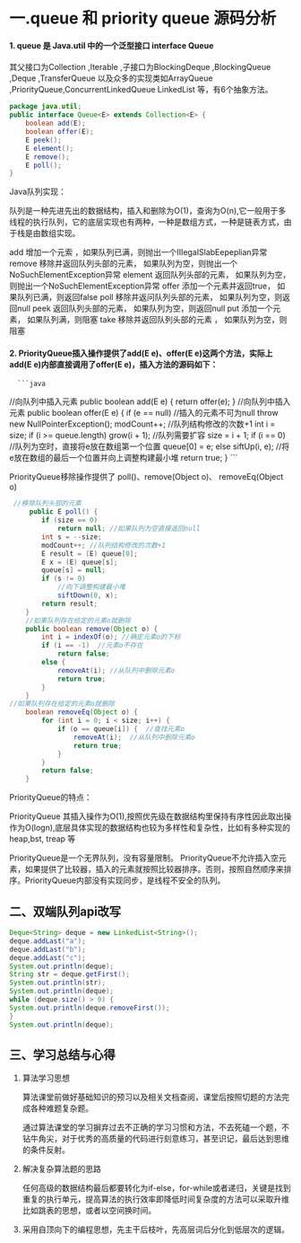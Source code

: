# 一.queue 和 priority queue 源码分析

#### 1. queue 是 Java.util 中的一个泛型接口 interface Queue  <E>

其父接口为Collection <E>,Iterable <E>,子接口为BlockingDeque <E>,BlockingQueue <E>,Deque <E>,TransferQueue <E>以及众多的实现类如ArrayQueue ,PriorityQueue,ConcurrentLinkedQueue LinkedList 等，有6个抽象方法。

```Java
package java.util;
public interface Queue<E> extends Collection<E> {
    boolean add(E);
    boolean offer(E);
    E peek();
    E element();
    E remove();
    E poll();    
}
```

Java队列实现：

队列是一种先进先出的数据结构，插入和删除为O(1)，查询为O(n),它一般用于多线程的执行队列，它的底层实现也有两种，一种是数组方式，一种是链表方式，由于栈是由数组实现。

add  增加一个元索 ，如果队列已满，则抛出一个IIIegaISlabEepeplian异常
remove  移除并返回队列头部的元素， 如果队列为空，则抛出一个NoSuchElementException异常
element  返回队列头部的元素， 如果队列为空，则抛出一个NoSuchElementException异常
offer 添加一个元素并返回true， 如果队列已满，则返回false
poll 移除并返问队列头部的元素， 如果队列为空，则返回null
peek  返回队列头部的元素， 如果队列为空，则返回null
put  添加一个元素， 如果队列满，则阻塞
take  移除并返回队列头部的元素 ， 如果队列为空，则阻塞

#### 2. PriorityQueue插入操作提供了add(E e)、offer(E e)这两个方法，实际上add(E e)内部直接调用了offer(E e)，插入方法的源码如下：

      ```java 
   //向队列中插入元素
    public boolean add(E e) {
        return offer(e);
    }
    //向队列中插入元素
    public boolean offer(E e) {
        if (e == null)  //插入的元素不可为null
            throw new NullPointerException();
        modCount++;  //队列结构修改的次数+1
        int i = size;
        if (i >= queue.length)
            grow(i + 1);  //队列需要扩容
        size = i + 1;
        if (i == 0)  //队列为空时，直接将e放在数组第一个位置
            queue[0] = e;
        else
            siftUp(i, e); //将e放在数组的最后一个位置并向上调整构建最小堆
        return true;
    }
      ```

PriorityQueue移除操作提供了 poll()、remove(Object o)、 removeEq(Object o)

```java 
 //移除队列头部的元素
     public E poll() {
        if (size == 0)
            return null; //如果队列为空直接返回null
        int s = --size;
        modCount++; //队列结构修改的次数+1
        E result = (E) queue[0];
        E x = (E) queue[s];
        queue[s] = null;
        if (s != 0)
            //向下调整构建最小堆
            siftDown(0, x);
        return result;
    }
    //如果队列存在给定的元素o就删除
    public boolean remove(Object o) {
        int i = indexOf(o); //确定元素o的下标
        if (i == -1)  //元素o不存在
            return false;
        else {
            removeAt(i); //从队列中删除元素o
            return true;
        }
    }
//如果队列存在给定的元素o就删除
    boolean removeEq(Object o) {
        for (int i = 0; i < size; i++) {
            if (o == queue[i]) {  //查找元素o
                removeAt(i);  //从队列中删除元素o
                return true;
            }
        }
        return false;
    }
```

PriorityQueue的特点：

PriorityQueue 其插入操作为O(1),按照优先级在数据结构里保持有序性因此取出操作为O(logn),底层具体实现的数据结构也较为多样性和复杂性，比如有多种实现的heap,bst, treap 等

PriorityQueue是一个无界队列，没有容量限制。
PriorityQueue不允许插入空元素，如果提供了比较器，插入的元素就按照比较器排序。否则，按照自然顺序来排序。PriorityQueue内部没有实现同步，是线程不安全的队列。

##  二、双端队列api改写

```java
Deque<String> deque = new LinkedList<String>();
deque.addLast("a");
deque.addLast("b");
deque.addLast("c");
System.out.println(deque);
String str = deque.getFirst();
System.out.println(str);
System.out.println(deque);
while (deque.size() > 0) {
System.out.println(deque.removeFirst());
}
System.out.println(deque);
```

##  三、学习总结与心得

1. 算法学习思想

   算法课堂前做好基础知识的预习以及相关文档查阅，课堂后按照切题的方法完成各种难题复杂题。

   通过算法课堂的学习摒弃过去不正确的学习习惯和方法，不去死磕一个题，不钻牛角尖，对于优秀的高质量的代码进行刻意练习，甚至识记，最后达到思维的条件反射。

2. 解决复杂算法题的思路

   任何高级的数据结构最后都要转化为if-else，for-while或者递归，关键是找到重复的执行单元，提高算法的执行效率即降低时间复杂度的方法可以采取升维比如跳表的思想，或者以空间换时间。

3. 采用自顶向下的编程思想，先主干后枝叶，先高层词后分化到低层次的逻辑。